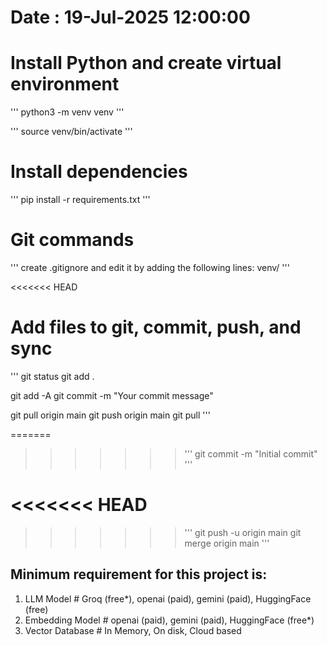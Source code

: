 # Date : 19-Jul-2025 12:00:00

# Install Python and create virtual environment

'''
python3 -m venv venv
'''

'''
source venv/bin/activate
'''

# Install dependencies

'''
pip install -r requirements.txt
'''

# Git commands

'''
create .gitignore and edit it by adding the following lines:
venv/
'''

<<<<<<< HEAD

# Add files to git, commit, push, and sync

'''
git status
git add .

<!-- Or add all files including new ones -->

git add -A
git commit -m "Your commit message"

<!-- commits:

feat: for new features
fix: for bug fixes
docs: for documentation
refactor: for code refactoring -->

git pull origin main
git push origin main
git pull
'''

=======

> > > > > > > '''
> > > > > > > git commit -m "Initial commit"
> > > > > > > '''

# <<<<<<< HEAD

> > > > > > > '''
> > > > > > > git push -u origin main
> > > > > > > git merge origin main
> > > > > > > '''

## Minimum requirement for this project is:

1. LLM Model # Groq (free\*), openai (paid), gemini (paid), HuggingFace (free)
2. Embedding Model # openai (paid), gemini (paid), HuggingFace (free\*)
3. Vector Database # In Memory, On disk, Cloud based
